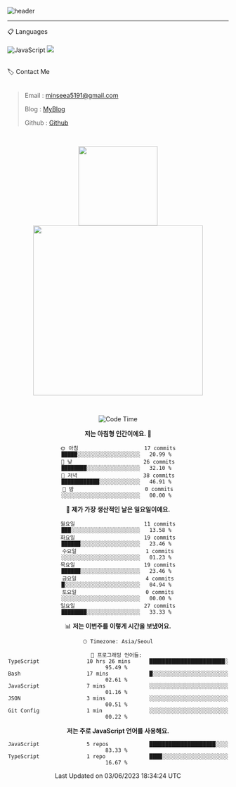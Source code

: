 ![header](https://capsule-render.vercel.app/api?type=waving&color=timeGradient&height=300&section=header&text=Welcome👋&animation=fadeIn&fontSize=55&fontAlignY=40&desc=minseo%20&descSize=30)

<hr />

📋 Languages<br /><br />
![JavaScript](https://img.shields.io/badge/javascript-%23323330.svg?style=for-the-badge&logo=javascript&logoColor=%23F7DF1E)
 <img src="https://img.shields.io/badge/mysql-4479A1?style=for-the-badge&logo=mysql&logoColor=white"> 






<br>
🏷 Contact Me<br /><br />

> Email : <minseea5191@gmail.com>
> 
> Blog : [MyBlog](https://just-process.tistory.com/ "MYBolg")
> 
> Github : [Github](https://github.com/minseoya "Github!1")

<br>

<div align="center">
   <p display="inline">
    <a href="https://github.com/minseoya">
     <img height="180" src="https://github-readme-stats.vercel.app/api?username=minseoya&hide=none&hide_title=false&show_icons=ture&include_all_commits=false&theme=omni" />
     <img width="386" src="https://github-readme-stats.vercel.app/api/top-langs/?username=minseoya&layout=compact&show_icons=ture&show_owner=ture&hide_title=false&theme=omni&hide=none" />
    </a>
  </p>


<br>





<!--START_SECTION:waka-->
![Code Time](http://img.shields.io/badge/Code%20Time-331%20hrs%2039%20mins-blue)

**저는 아침형 인간이에요. 🐤** 

```text
🌞 아침                     17 commits          █████░░░░░░░░░░░░░░░░░░░░   20.99 % 
🌆 낮　                     26 commits          ████████░░░░░░░░░░░░░░░░░   32.10 % 
🌃 저녁                     38 commits          ████████████░░░░░░░░░░░░░   46.91 % 
🌙 밤　                     0 commits           ░░░░░░░░░░░░░░░░░░░░░░░░░   00.00 % 
```
📅 **제가 가장 생산적인 날은 일요일이에요.** 

```text
월요일                      11 commits          ███░░░░░░░░░░░░░░░░░░░░░░   13.58 % 
화요일                      19 commits          ██████░░░░░░░░░░░░░░░░░░░   23.46 % 
수요일                      1 commits           ░░░░░░░░░░░░░░░░░░░░░░░░░   01.23 % 
목요일                      19 commits          ██████░░░░░░░░░░░░░░░░░░░   23.46 % 
금요일                      4 commits           █░░░░░░░░░░░░░░░░░░░░░░░░   04.94 % 
토요일                      0 commits           ░░░░░░░░░░░░░░░░░░░░░░░░░   00.00 % 
일요일                      27 commits          ████████░░░░░░░░░░░░░░░░░   33.33 % 
```


📊 **저는 이번주를 이렇게 시간을 보냈어요.** 

```text
🕑︎ Timezone: Asia/Seoul

💬 프로그래밍 언어들: 
TypeScript               10 hrs 26 mins      ████████████████████████░   95.49 % 
Bash                     17 mins             █░░░░░░░░░░░░░░░░░░░░░░░░   02.61 % 
JavaScript               7 mins              ░░░░░░░░░░░░░░░░░░░░░░░░░   01.16 % 
JSON                     3 mins              ░░░░░░░░░░░░░░░░░░░░░░░░░   00.51 % 
Git Config               1 min               ░░░░░░░░░░░░░░░░░░░░░░░░░   00.22 % 
```

**저는 주로 JavaScript 언어를 사용해요.** 

```text
JavaScript               5 repos             █████████████████████░░░░   83.33 % 
TypeScript               1 repo              ████░░░░░░░░░░░░░░░░░░░░░   16.67 % 
```




 Last Updated on 03/06/2023 18:34:24 UTC
<!--END_SECTION:waka-->


